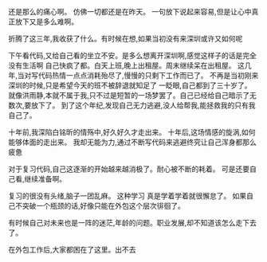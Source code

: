 还是那么的痛心啊。
仿佛一切都还是在昨天。
一句放下说起来容易,但是让心中真正放下又是多么难啊。

折腾了这三年,我收获了什么。有时候在想,如果当初没有来深圳或许又如何呢

下午看代码,又给自己看的坐立不安。是多么想离开深圳啊,感觉这样子的话是完全没有生活啊
自己快疯了都。白天上班,晚上出租屋。周末继续呆在出租屋。
这几年,当对写代码热情一点点消耗殆尽了,慢慢的只剩下工作而已了。
不再是当初刚来深圳的时候,只是希望今天的班不被辞退就知足了
一眨眼,自己都到了三十岁了。
就像洪雨静,本就不属于我,只不过是短暂的一场梦罢了。自己已经给自己暗示了无数次,要放下了。
到了这个年纪,发现自己无力逃避,没人给帮我,能拯救我的只有我自己了。

十年前,我深陷白铭昕的情殇中,好久好久才走出来。
十年后,这场情感的旋涡,如何能够体面的走出来。
我却无能为力,通过不断写代码来逃避终究让自己浑身都那么疲惫

对于复习代码,自己这逐渐的开始越来越消极了。耐心被不断的耗着。
可是还要自己看,继续准备啊。

复习的很没有头绪,脑子一团乱麻。
这种学习 真是学着学着就很懈怠了。
如果自己不突破一个瓶颈的话,好像只能在外包这个层次徘徊了。

有时候自己对未来也是一阵的迷茫,年龄的问题。职业发展,却不知道该怎么走下去了。

在外包工作后,大家都困在了这里。出不去
